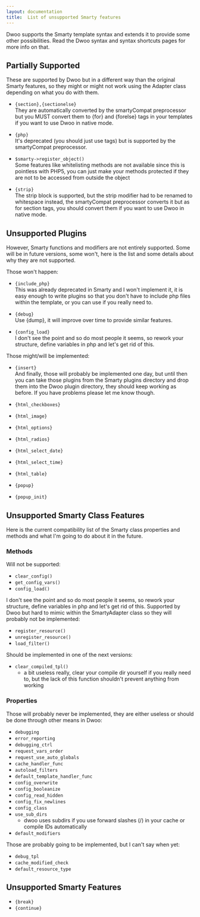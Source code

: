 ```yaml
---
layout: documentation
title:  List of unsupported Smarty features
---
```


Dwoo supports the Smarty template syntax and extends it to provide some other possibilities. Read the Dwoo syntax and syntax shortcuts pages for more info on that.

## Partially Supported
These are supported by Dwoo but in a different way than the original Smarty features, so they might or might not work using the Adapter class depending on what you do with them.

* `{section},{sectionelse}`   
They are automatically converted by the smartyCompat preprocessor but you MUST convert them to {for} and {forelse} tags in your templates if you want to use Dwoo in native mode.

* `{php}`  
It's deprecated (you should just use <?php ?> tags) but is supported by the smartyCompat preprocessor.

* `$smarty->register_object()`  
Some features like whitelisting methods are not available since this is pointless with PHP5, you can just make your methods protected if they are not to be accessed from outside the object

* `{strip}`  
The strip block is supported, but the strip modifier had to be renamed to whitespace instead, the smartyCompat preprocessor converts it but as for section tags, you should convert them if you want to use Dwoo in native mode.

## Unsupported Plugins
However, Smarty functions and modifiers are not entirely supported. Some will be in future versions, some won't, here is the list and some details about why they are not supported.

Those won't happen:

* `{include_php}`  
This was already deprecated in Smarty and I won't implement it, it is easy enough to write plugins so that you don't have to include php files within the template, or you can use <?php include 'file.php'; ?> if you really need to.

* `{debug}`  
Use {dump}, it will improve over time to provide similar features.

* `{config_load}`  
I don't see the point and so do most people it seems, so rework your structure, define variables in php and let's get rid of this.

Those might/will be implemented:

* `{insert}`  
And finally, those will probably be implemented one day, but until then you can take those plugins from the Smarty plugins directory and drop them into the Dwoo plugin directory, they should keep working as before. If you have problems please let me know though.

* `{html_checkboxes}`
* `{html_image}`
* `{html_options}`
* `{html_radios}`
* `{html_select_date}`
* `{html_select_time}`
* `{html_table}`
* `{popup}`
* `{popup_init}`

## Unsupported Smarty Class Features
Here is the current compatibility list of the Smarty class properties and methods and what I'm going to do about it in the future.

### Methods
Will not be supported:

* `clear_config()`
* `get_config_vars()`
* `config_load()`

I don't see the point and so do most people it seems, so rework your structure, define variables in php and let's get rid of this.
Supported by Dwoo but hard to mimic within the SmartyAdapter class so they will probably not be implemented:

* `register_resource()`
* `unregister_resource()`
* `load_filter()`

Should be implemented in one of the next versions:

* `clear_compiled_tpl()`
	* a bit useless really, clear your compile dir yourself if you really need to, but the lack of this function shouldn't prevent anything from working

### Properties
Those will probably never be implemented, they are either useless or should be done through other means in Dwoo:

* `debugging`
* `error_reporting`
* `debugging_ctrl`
* `request_vars_order`
* `request_use_auto_globals`
* `cache_handler_func`
* `autoload_filters`
* `default_template_handler_func`
* `config_overwrite`
* `config_booleanize`
* `config_read_hidden`
* `config_fix_newlines`
* `config_class`
* `use_sub_dirs`
	* dwoo uses subdirs if you use forward slashes (/) in your cache or compile IDs automatically
* `default_modifiers`

Those are probably going to be implemented, but I can't say when yet:

* `debug_tpl`
* `cache_modified_check`
* `default_resource_type`

## Unsupported Smarty Features
* `{break}`
* `{continue}`
